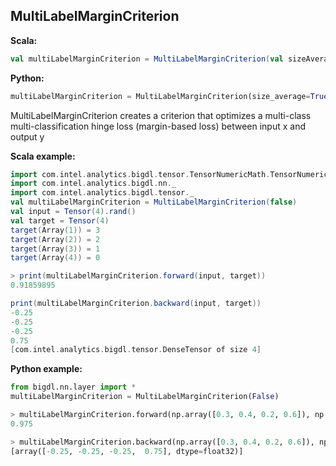 ## MultiLabelMarginCriterion ##

**Scala:**
```scala
val multiLabelMarginCriterion = MultiLabelMarginCriterion(val sizeAverage: Boolean = true)
```
**Python:**
```python
multiLabelMarginCriterion = MultiLabelMarginCriterion(size_average=True)
```
MultiLabelMarginCriterion creates a criterion that optimizes a multi-class multi-classification hinge loss (margin-based loss) between input x and output y 

**Scala example:**
```scala
import com.intel.analytics.bigdl.tensor.TensorNumericMath.TensorNumeric.NumericFloat
import com.intel.analytics.bigdl.nn._
import com.intel.analytics.bigdl.tensor._
val multiLabelMarginCriterion = MultiLabelMarginCriterion(false)
val input = Tensor(4).rand()
val target = Tensor(4)
target(Array(1)) = 3
target(Array(2)) = 2
target(Array(3)) = 1
target(Array(4)) = 0

> print(multiLabelMarginCriterion.forward(input, target))
0.91859895

print(multiLabelMarginCriterion.backward(input, target))
-0.25
-0.25
-0.25
0.75
[com.intel.analytics.bigdl.tensor.DenseTensor of size 4]

```

**Python example:**
```python
from bigdl.nn.layer import *
multiLabelMarginCriterion = MultiLabelMarginCriterion(False)

> multiLabelMarginCriterion.forward(np.array([0.3, 0.4, 0.2, 0.6]), np.array([3, 2, 1, 0]))
0.975

> multiLabelMarginCriterion.backward(np.array([0.3, 0.4, 0.2, 0.6]), np.array([3, 2, 1, 0]))
[array([-0.25, -0.25, -0.25,  0.75], dtype=float32)]

```


